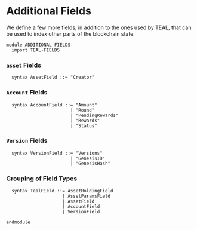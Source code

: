 Additional Fields
=================

We define a few more fields, in addition to the ones used by TEAL, that can
be used to index other parts of the blockchain state.

```k
module ADDITIONAL-FIELDS
  import TEAL-FIELDS
```

### `asset` Fields

```k
  syntax AssetField ::= "Creator"
```

### `Account` Fields

```k
  syntax AccountField ::= "Amount"
                        | "Round"
                        | "PendingRewards"
                        | "Rewards"
                        | "Status"
```

### `Version` Fields

```k
  syntax VersionField ::= "Versions"
                        | "GenesisID"
                        | "GenesisHash"
```

### Grouping of Field Types

```k
  syntax TealField ::= AssetHoldingField
                     | AssetParamsField
                     | AssetField
                     | AccountField
                     | VersionField
```

```k
endmodule
```
